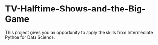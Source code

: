 # TV-Halftime-Shows-and-the-Big-Game
This project gives you an opportunity to apply the skills from Intermediate Python for Data Science.
